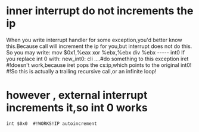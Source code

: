 
# inner interrupt do not increments the ip
When you write interrupt handler for some exception,you'd better know this.Because call will increment the ip for you,but interrupt does not do this.
So you may write:
	mov $0x1,%eax
	xor %ebx,%ebx
	div %ebx  ----- int0
If you replace int 0 with:
new_int0:
	cli
	....#do something to this exception
	iret  #!doesn't work,because iret pops the cs:ip,which points to the original int0!
	      #!So this is actually a trailing recursive call,or an infinite loop!

# however , external interrupt increments it,so int 0 works
	int $0x0  #!WORKS!IP autoincrement
